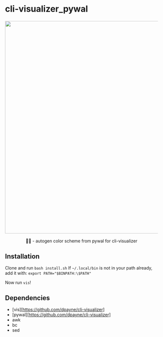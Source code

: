 # cli-visualizer_pywal
<h3 align="center"><img src="https://i.imgur.com/RztkdOT.gif" width="700px"></h3>
<p align="center">🎨🎼 - autogen color scheme from pywal for cli-visualizer </p>

## Installation
Clone and run `bash install.sh` 
If `~/.local/bin` is not in your path already, add it with:
`export PATH="$BINPATH:\$PATH"`

Now run `vis`!

## Dependencies
- [vis][https://github.com/dpayne/cli-visualizer]
- [pywal][https://github.com/dpayne/cli-visualizer]
- awk
- bc
- sed
